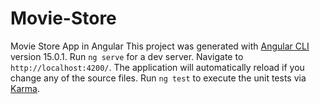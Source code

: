 # Movie-Store
Movie Store App in Angular
This project was generated with [Angular CLI](https://github.com/angular/angular-cli) version 15.0.1.
Run `ng serve` for a dev server. Navigate to `http://localhost:4200/`. The application will automatically reload if you change any of the source files.
Run `ng test` to execute the unit tests via [Karma](https://karma-runner.github.io).
